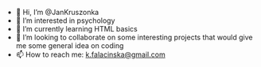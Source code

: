 - 👋 Hi, I’m @JanKruszonka
- 👀 I’m interested in psychology
- 🌱 I’m currently learning HTML basics
- 💞️ I’m looking to collaborate on some interesting projects that would give me some general idea on coding
- 📫 How to reach me: k.falacinska@gmail.com

<!---
JanKruszonka/JanKruszonka is a ✨ special ✨ repository because its `README.md` (this file) appears on your GitHub profile.
You can click the Preview link to take a look at your changes.
--->

